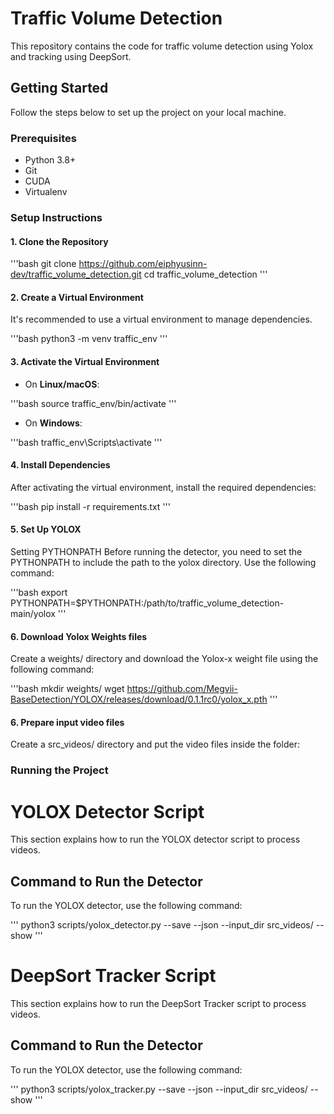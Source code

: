 # Traffic Volume Detection

This repository contains the code for traffic volume detection using Yolox and tracking using DeepSort. 

## Getting Started

Follow the steps below to set up the project on your local machine.

### Prerequisites

- Python 3.8+
- Git
- CUDA 
- Virtualenv 

### Setup Instructions

#### 1. Clone the Repository

'''bash
git clone https://github.com/eiphyusinn-dev/traffic_volume_detection.git
cd traffic_volume_detection
'''

#### 2. Create a Virtual Environment

It's recommended to use a virtual environment to manage dependencies.

'''bash
python3 -m venv traffic_env
'''

#### 3. Activate the Virtual Environment

- On **Linux/macOS**:

'''bash
source traffic_env/bin/activate
'''

- On **Windows**:

'''bash
traffic_env\Scripts\activate
'''

#### 4. Install Dependencies

After activating the virtual environment, install the required dependencies:

'''bash
pip install -r requirements.txt
'''

#### 5. Set Up YOLOX

Setting PYTHONPATH
Before running the detector, you need to set the PYTHONPATH to include the path to the yolox directory. Use the following command:

'''bash
export PYTHONPATH=$PYTHONPATH:/path/to/traffic_volume_detection-main/yolox
'''

#### 6. Download Yolox Weights files 

Create a weights/ directory and download the Yolox-x weight file using the following command: 

'''bash
mkdir weights/
wget https://github.com/Megvii-BaseDetection/YOLOX/releases/download/0.1.1rc0/yolox_x.pth
'''
#### 6. Prepare input video files 

Create a src_videos/ directory and put the video files inside the folder:

### Running the Project

# YOLOX Detector Script

This section explains how to run the YOLOX detector script to process videos.

## Command to Run the Detector

To run the YOLOX detector, use the following command:

'''
python3 scripts/yolox_detector.py --save --json --input_dir src_videos/ --show
'''

# DeepSort Tracker Script

This section explains how to run the DeepSort Tracker script to process videos.

## Command to Run the Detector

To run the YOLOX detector, use the following command:

'''
python3 scripts/yolox_tracker.py --save --json --input_dir src_videos/ --show
'''


